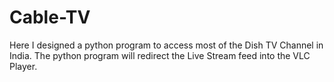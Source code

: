 # Cable-TV
Here I designed a python program to access most of the Dish TV Channel in India. The python program will redirect the Live Stream feed into the VLC Player.
